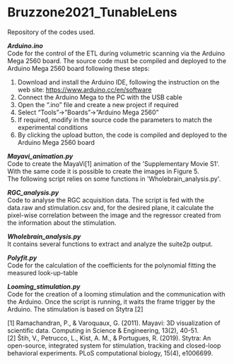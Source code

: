 # Bruzzone2021_TunableLens
Repository of the codes used.

**_Arduino.ino_**   
Code for the control of the ETL during volumetric scanning via the Arduino Mega 2560 board.
The source code must be compiled and deployed to the Arduino Mega 2560 board following these steps:
1) Download and install the Arduino IDE, following the instruction on the web site:
<https://www.arduino.cc/en/software>
2) Connect the Arduino Mega to the PC with the USB cable
3) Open the “.ino” file and create a new project if required
4) Select “Tools”&#8594;”Boards”&#8594;”Arduino Mega 2560”
5) If required, modify in the source code the parameters to match the experimental conditions
6) By clicking the upload button, the code is compiled and deployed to the Arduino Mega 2560 board   


**_Mayavi_animation.py_**  
Code to create the MayaVi[1] animation of the 'Supplementary Movie S1'. With the same code it is possible to create the images in Figure 5.   
The following script relies on some functions in 'Wholebrain_analysis.py'.


**_RGC_analysis.py_**  
Code to analyse the RGC acquisition data. The script is fed with the data.raw and stimulation.csv and, for the desired plane, it calculate the pixel-wise correlation between the image and the regressor created from the information about the stimulation.   


**_Wholebrain_analysis.py_**  
It contains several functions to extract and analyze the suite2p output.   


**_Polyfit.py_**  
Code for the calculation of the coefficients for the polynomial fitting the measured look-up-table

**_Looming_stimulation.py_**  
Code for the creation of a looming stimulation and the communication with the Arduino. Once the script is running, it waits the frame trigger by the Arduino.
The stimulation is based on Stytra [2]




[1] Ramachandran, P., & Varoquaux, G. (2011). Mayavi: 3D visualization of scientific data. Computing in Science & Engineering, 13(2), 40-51.   
[2] Štih, V., Petrucco, L., Kist, A. M., & Portugues, R. (2019). Stytra: An open-source, integrated system for stimulation, tracking and closed-loop behavioral experiments. PLoS computational biology, 15(4), e1006699.


